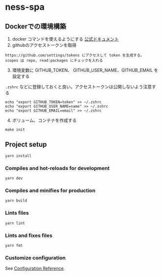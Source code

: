 # ness-spa

## Dockerでの環境構築
1. docker コマンドを使えるようにする [公式ドキュメント](https://docs.docker.com/get-docker/)
2. githubのアクセストークンを取得
```
https://github.com/settings/tokens にアクセスして token を生成する。
scopes は repo, read:packages にチェックを入れる
```
3. 環境変数に GITHUB_TOKEN、 GITHUB_USER_NAME、GITHUB_EMAIL を設定する

`.zshrc` などに登録しておくと良い。アクセストークンは公開しないよう注意する

```
echo "export GITHUB_TOKEN=token" >> ~/.zshrc
echo "export GITHUB_USER_NAME=name" >> ~/.zshrc
echo "export GITHUB_EMAIL=email" >> ~/.zshrc
```
4. ボリューム、コンテナを作成する

```
make init
```

## Project setup
```
yarn install
```

### Compiles and hot-reloads for development
```
yarn dev
```

### Compiles and minifies for production
```
yarn build
```

### Lints files
```
yarn lint
```

### Lints and fixes files
```
yarn fmt
```

### Customize configuration
See [Configuration Reference](https://cli.vuejs.org/config/).
